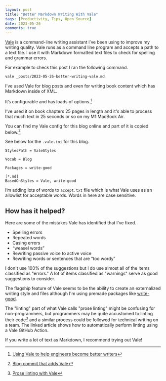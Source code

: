 ```yaml
---
layout: post
title: "Better Markdown Writing With Vale"
tags: [Productivity, Tips, Open Source]
date: 2023-05-26
comments: true
---
```


[Vale](https://vale.sh) is a command-line writing assistant I’ve been using to improve my writing quality.
Vale runs as a command line program and accepts a path to a text file. I use it with Markdown formatted text files to check for spelling and grammar errors.

For example to check this post I ran the following command.

```sh
vale _posts/2023-05-26-better-writing-vale.md
```

I've used Vale for blog posts and even for writing book content which has Markdown inside of XML.

It’s configurable and has loads of options.[^engwriting]

I’ve used it on book chapters 25 pages in length and it's able to process that much text in 25 seconds or so on my M1 MacBook Air.

You can find my Vale config for this blog online and part of it is copied below.[^valeconfig]

See below for the `.vale.ini` for this blog.

```
StylesPath = ValeStyles

Vocab = Blog

Packages = write-good

[*.md]
BasedOnStyles = Vale, write-good
```

I’m adding lots of words to `accept.txt` file which is what Vale uses as an allowlist for acceptable words. Words in here are case sensitive.


## How has it helped?
Here are some of the mistakes Vale has identified that I’ve fixed.

* Spelling errors
* Repeated words
* Casing errors
* “weasel words”
* Rewriting passive voice to active voice
* Rewriting words or sentences that are “too wordy”

I don't use 100% of the suggestions but I do use almost all of the items classified as "errors." A lot of items classified as "warnings" serve as good suggestions to consider.

The flagship feature of Vale seems to be the ability to create an externalized writing style and files although I'm using premade packages like [write-good](https://github.com/errata-ai/write-good).

The "linting" part of what Vale calls "prose linting" might be confusing for non-programmers, but programmers may be quite accustomed to linting their code[^proselinting] and a similar process could be followed for technical writing on a team. The linked article shows how to automatically perform linting using a Vale GitHub Action.

If you write a lot of text as Markdown, I recommend trying out Vale!

[^valeconfig]: [Blog commit that adds Vale](https://github.com/andyatkinson/andyatkinson.github.io/commit/637ee2becf4cdc88bfc36ead1fa68d323093d708)
[^engwriting]: [Using Vale to help engineers become better writers](https://engineering.contentsquare.com/2023/using-vale-to-help-engineers-become-better-writers/)
[^proselinting]: [Prose linting with Vale](https://blog.meilisearch.com/prose-linting-with-vale/)
